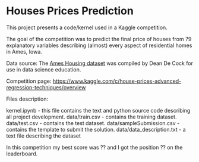 # Houses Prices Prediction

This project presents a code/kernel used in a Kaggle competition.

The goal of the competition was to predict the final price of houses from 79 explanatory variables describing (almost) every aspect of residential homes in Ames, Iowa.

Data source: The [Ames Housing dataset](http://www.amstat.org/publications/jse/v19n3/decock.pdf) was compiled by Dean De Cock for use in data science education.

Competition page: https://www.kaggle.com/c/house-prices-advanced-regression-techniques/overview

Files description:

kernel.ipynb - this file contains the text and python source code describing all project development.
data/train.csv - contains the training dataset.
data/test.csv - contains the test dataset.
data/sampleSubmission.csv - contains the template to submit the solution.
data/data_description.txt - a text file describing the dataset

In this competition my best score was ?? and I got the position ?? on the leaderboard.
